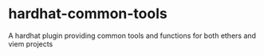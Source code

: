# hardhat-common-tools
A hardhat plugin providing common tools and functions for both ethers and viem projects
